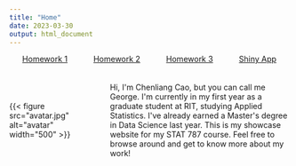 ```yaml
---
title: "Home"
date: 2023-03-30
output: html_document
---
```


<div class="horizontal-links">
  <a href="homework1.pdf">Homework 1</a>
  <a href="homework2.pdf">Homework 2</a>
  <a href="homework3.pdf">Homework 3</a>
  <a href="Shinyapp.pdf">Shiny App</a>
</div>

<div class="intro-container">
  <div class="avatar-container">
    {{< figure src="avatar.jpg" alt="avatar" width="500" >}}
  </div>
  <div class="text-container">
    <p>
      Hi, I'm Chenliang Cao, but you can call me George. 
      I'm currently in my first year as a graduate student at RIT, studying Applied Statistics. 
      I've already earned a Master's degree in Data Science last year. 
      This is my showcase website for my STAT 787 course.
      Feel free to browse around and get to know more about my work!
    </p>
  </div>
</div>

<style>
.horizontal-links {
  display: flex;
  justify-content: space-around;
  margin-bottom: 20px;
}

.intro-container {
  display: flex;
  justify-content: space-between;
  align-items: center;
}

.avatar-container {
  flex: 1;
}

.text-container {
  flex: 2;
  padding-left: 20px;
}
</style>
